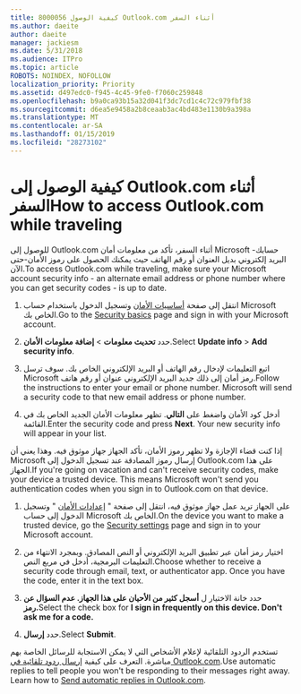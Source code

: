 ```yaml
---
title: 8000056 كيفية الوصول Outlook.com أثناء السفر
ms.author: daeite
author: daeite
manager: jackiesm
ms.date: 5/31/2018
ms.audience: ITPro
ms.topic: article
ROBOTS: NOINDEX, NOFOLLOW
localization_priority: Priority
ms.assetid: d497edc0-f945-4c45-9fe0-f7060c259848
ms.openlocfilehash: b9a0ca93b15a32d041f3dc7cd1c4c72c979fbf38
ms.sourcegitcommit: d6ea5e9458a2b8ceaab3ac4bd483e1130b9a398a
ms.translationtype: MT
ms.contentlocale: ar-SA
ms.lasthandoff: 01/15/2019
ms.locfileid: "28273102"
---
```

# <a name="how-to-access-outlookcom-while-traveling"></a><span data-ttu-id="9886d-102">كيفية الوصول إلى Outlook.com أثناء السفر</span><span class="sxs-lookup"><span data-stu-id="9886d-102">How to access Outlook.com while traveling</span></span>

<span data-ttu-id="9886d-103">للوصول إلى Outlook.com أثناء السفر، تأكد من معلومات أمان Microsoft حسابك-البريد إلكتروني بديل العنوان أو رقم الهاتف حيث يمكنك الحصول على رموز الأمان-حتى الآن.</span><span class="sxs-lookup"><span data-stu-id="9886d-103">To access Outlook.com while traveling, make sure your Microsoft account security info - an alternate email address or phone number where you can get security codes - is up to date.</span></span>
  
1. <span data-ttu-id="9886d-104">انتقل إلى صفحة [أساسيات الأمان](https://go.microsoft.com/fwlink/p/?linkid=842325) وتسجيل الدخول باستخدام حساب Microsoft الخاص بك.</span><span class="sxs-lookup"><span data-stu-id="9886d-104">Go to the [Security basics](https://go.microsoft.com/fwlink/p/?linkid=842325) page and sign in with your Microsoft account.</span></span> 
    
2. <span data-ttu-id="9886d-105">حدد **تحديث معلومات** \> **إضافة معلومات الأمان**.</span><span class="sxs-lookup"><span data-stu-id="9886d-105">Select **Update info** \> **Add security info**.</span></span> 
    
3. <span data-ttu-id="9886d-p101">اتبع التعليمات لإدخال رقم الهاتف أو البريد الإلكتروني الخاص بك. سوف ترسل Microsoft رمز أمان إلى ذلك جديد البريد الإلكتروني عنوان أو رقم هاتف.</span><span class="sxs-lookup"><span data-stu-id="9886d-p101">Follow the instructions to enter your email or phone number. Microsoft will send a security code to that new email address or phone number.</span></span>
    
4. <span data-ttu-id="9886d-p102">أدخل كود الأمان واضغط على **التالي**. تظهر معلومات الأمان الجديد الخاص بك في القائمة.</span><span class="sxs-lookup"><span data-stu-id="9886d-p102">Enter the security code and press **Next**. Your new security info will appear in your list.</span></span> 
    
<span data-ttu-id="9886d-p103">إذا كنت قضاء الإجازة ولا تظهر رموز الأمان، تأكد الجهاز جهاز موثوق فيه. وهذا يعني أن Microsoft إرسال رموز المصادقة عند تسجيل الدخول إلى Outlook.com على هذا الجهاز.</span><span class="sxs-lookup"><span data-stu-id="9886d-p103">If you're going on vacation and can't receive security codes, make your device a trusted device. This means Microsoft won't send you authentication codes when you sign in to Outlook.com on that device.</span></span>
  
1. <span data-ttu-id="9886d-112">على الجهاز تريد عمل جهاز موثوق فيه، انتقل إلى صفحة " [إعدادات الأمان](https://go.microsoft.com/fwlink/p/?linkid=2002000&amp;clcid=0x409) " وتسجيل الدخول إلى حساب Microsoft الخاص بك.</span><span class="sxs-lookup"><span data-stu-id="9886d-112">On the device you want to make a trusted device, go the [Security settings](https://go.microsoft.com/fwlink/p/?linkid=2002000&amp;clcid=0x409) page and sign in to your Microsoft account.</span></span> 
    
2. <span data-ttu-id="9886d-p104">اختيار رمز أمان عبر تطبيق البريد الإلكتروني أو النص المصادق. وبمجرد الانتهاء من التعليمات البرمجية، أدخل في مربع النص.</span><span class="sxs-lookup"><span data-stu-id="9886d-p104">Choose whether to receive a security code through email, text, or authenticator app. Once you have the code, enter it in the text box.</span></span>
    
3. <span data-ttu-id="9886d-115">حدد خانة الاختيار ل **أسجل كثير من الأحيان على هذا الجهاز. عدم السؤال عن رمز.**</span><span class="sxs-lookup"><span data-stu-id="9886d-115">Select the check box for **I sign in frequently on this device. Don't ask me for a code.**</span></span>
    
4. <span data-ttu-id="9886d-116">حدد **إرسال**.</span><span class="sxs-lookup"><span data-stu-id="9886d-116">Select **Submit**.</span></span> 
    
<span data-ttu-id="9886d-p105">تستخدم الردود التلقائية لإعلام الأشخاص التي لا يمكن الاستجابة للرسائل الخاصة بهم مباشرة. التعرف على كيفية [إرسال ردود تلقائية في Outlook.com](https://go.microsoft.com/fwlink/p/?linkid=2002100&amp;clcid=0x409).</span><span class="sxs-lookup"><span data-stu-id="9886d-p105">Use automatic replies to tell people you won't be responding to their messages right away. Learn how to [Send automatic replies in Outlook.com](https://go.microsoft.com/fwlink/p/?linkid=2002100&amp;clcid=0x409).</span></span>
  


